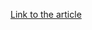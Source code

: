 [Link to the article](https://lab52.io/blog/mustang-pandas-plugx-new-variant-targetting-taiwanese-government-and-diplomats/)
